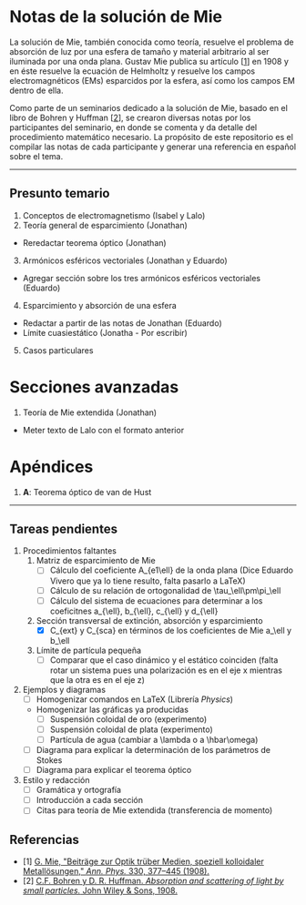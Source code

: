 # Notas de la solución de Mie

La solución de Mie, también conocida como teoría, resuelve el problema de absorción de luz por una esfera de tamaño y material arbitrario al ser iluminada por una onda plana. Gustav Mie publica su artículo [[1](1)] en 1908 y en éste resuelve la ecuación de Helmholtz y resuelve los campos electromagnéticos (EMs) esparcidos por la esfera, así como los campos EM dentro de ella.

Como parte de un seminarios dedicado a la solución de Mie, basado en el libro de Bohren y Huffman [[2](2)], se crearon diversas notas por los participantes del seminario, en donde se comenta y da detalle del procedimiento matemático necesario. La propósito de este repositorio es el compilar las notas de cada participante y generar una referencia en español sobre el tema.

---
## Presunto temario

1. Conceptos de electromagnetismo (Isabel y Lalo)
2. Teoría general de esparcimiento (Jonathan)
  - Reredactar teorema óptico (Jonathan)
3. Armónicos esféricos vectoriales (Jonathan y Eduardo)
  - Agregar sección sobre los tres armónicos esféricos vectoriales (Eduardo)
4. Esparcimiento y absorción de una esfera
  - Redactar a partir de las notas de Jonathan (Eduardo)
  - Límite cuasiestático (Jonatha - Por escribir)
5. Casos particulares

# Secciones avanzadas
1. Teoría de Mie extendida (Jonathan)
  - Meter texto de Lalo con el formato anterior

# Apéndices
1. **A**: Teorema óptico de van de Hust


---

## Tareas pendientes

1. Procedimientos faltantes
    1. Matriz de esparcimiento de Mie
        - [ ] Cálculo del coeficiente A_{e1\ell} de la onda plana (Dice Eduardo Vivero que ya lo tiene resulto, falta pasarlo a LaTeX)
        - [ ] Cálculo de su relación de ortogonalidad de \tau_\ell\pm\pi_\ell
        - [ ] Cálculo del sistema de ecuaciones para determinar a los coeficitnes a_{\ell}, b_{\ell}, c_{\ell} y d_{\ell}
    2. Sección transversal de extinción, absorción y esparcimiento
        - [x] C_{ext} y C_{sca} en términos de los coeficientes de Mie a_\ell y b_\ell
    3. Límite de partícula pequeña
        - [ ] Comparar que el caso dinámico y el estático coinciden (falta rotar un sistema pues una polarización es en el eje x mientras que la otra es en el eje z)

2. Ejemplos y diagramas
    - [ ] Homogenizar comandos en LaTeX (Librería _Physics_)
    - Homogenizar las gráficas ya producidas
        - [ ] Suspensión coloidal de oro (experimento)
        - [ ] Suspensión coloidal de plata (experimento)
        - [ ] Partícula de agua (cambiar a \lambda o a \hbar\omega)
    - [ ] Diagrama para explicar la determinación de los parámetros de Stokes
    - [ ] Diagrama para explicar el teorema óptico

3. Estilo y redacción
    - [ ] Gramática y ortografía
    - [ ] Introducción a cada sección
    - [ ] Citas para teoría de Mie extendida (transferencia de momento)

## Referencias
- [1] [G. Mie, "Beiträge zur Optik trüber Medien, speziell kolloidaler Metallösungen," _Ann. Phys._ 330, 377–445 (1908).](https://onlinelibrary.wiley.com/doi/epdf/10.1002/andp.19083300302)
- [2] [C.F. Bohren y D. R. Huffman. _Absorption and scattering of light by small particles._ John Wiley & Sons, 1908.](https://books.google.com.mx/books/about/Absorption_and_Scattering_of_Light_by_Sm.html?id=ib3EMXXIRXUC&redir_esc=y)
